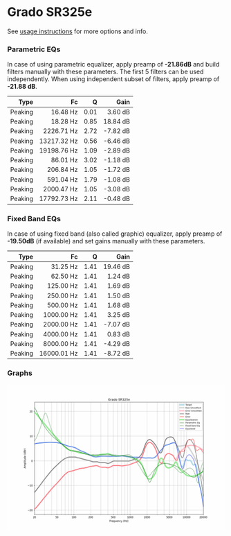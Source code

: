 # Grado SR325e
See [usage instructions](https://github.com/jaakkopasanen/AutoEq#usage) for more options and info.

### Parametric EQs
In case of using parametric equalizer, apply preamp of **-21.86dB** and build filters manually
with these parameters. The first 5 filters can be used independently.
When using independent subset of filters, apply preamp of **-21.88 dB**.

| Type    | Fc          |    Q | Gain     |
|--------:|------------:|-----:|---------:|
| Peaking | 16.48 Hz    | 0.01 | 3.60 dB  |
| Peaking | 18.28 Hz    | 0.85 | 18.84 dB |
| Peaking | 2226.71 Hz  | 2.72 | -7.82 dB |
| Peaking | 13217.32 Hz | 0.56 | -6.46 dB |
| Peaking | 19198.76 Hz | 1.09 | -2.89 dB |
| Peaking | 86.01 Hz    | 3.02 | -1.18 dB |
| Peaking | 206.84 Hz   | 1.05 | -1.72 dB |
| Peaking | 591.04 Hz   | 1.79 | -1.08 dB |
| Peaking | 2000.47 Hz  | 1.05 | -3.08 dB |
| Peaking | 17792.73 Hz | 2.11 | -0.48 dB |

### Fixed Band EQs
In case of using fixed band (also called graphic) equalizer, apply preamp of **-19.50dB**
(if available) and set gains manually with these parameters.

| Type    | Fc          |    Q | Gain     |
|--------:|------------:|-----:|---------:|
| Peaking | 31.25 Hz    | 1.41 | 19.46 dB |
| Peaking | 62.50 Hz    | 1.41 | 1.24 dB  |
| Peaking | 125.00 Hz   | 1.41 | 1.69 dB  |
| Peaking | 250.00 Hz   | 1.41 | 1.50 dB  |
| Peaking | 500.00 Hz   | 1.41 | 1.68 dB  |
| Peaking | 1000.00 Hz  | 1.41 | 3.25 dB  |
| Peaking | 2000.00 Hz  | 1.41 | -7.07 dB |
| Peaking | 4000.00 Hz  | 1.41 | 0.83 dB  |
| Peaking | 8000.00 Hz  | 1.41 | -4.29 dB |
| Peaking | 16000.01 Hz | 1.41 | -8.72 dB |

### Graphs
![](./Grado%20SR325e.png)